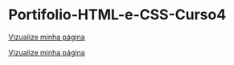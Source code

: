 # Portifolio-HTML-e-CSS-Curso4

<a href="file:///C:/Users/Kauan/OneDrive/Documentos/GitHub/Portifolio-HTML-e-CSS-Curso4/abou-modificado.html">Vizualize minha página</a>

<a href="file:///C:/Users/Kauan/OneDrive/Documentos/GitHub/Portifolio-HTML-e-CSS-Curso4/index-modificado.html">Vizualize minha página</a>
